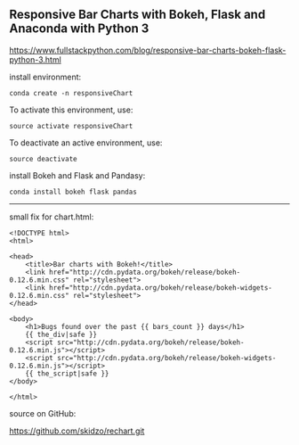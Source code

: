 ## Responsive Bar Charts with Bokeh, Flask and Anaconda with Python 3 

https://www.fullstackpython.com/blog/responsive-bar-charts-bokeh-flask-python-3.html


install environment:

	conda create -n responsiveChart


To activate this environment, use:

    source activate responsiveChart

To deactivate an active environment, use:

	source deactivate

install Bokeh and Flask and Pandasy:

	conda install bokeh flask pandas

---

small fix for chart.html:

    <!DOCTYPE html>
    <html>

    <head>
        <title>Bar charts with Bokeh!</title>
        <link href="http://cdn.pydata.org/bokeh/release/bokeh-0.12.6.min.css" rel="stylesheet">
        <link href="http://cdn.pydata.org/bokeh/release/bokeh-widgets-0.12.6.min.css" rel="stylesheet">
    </head>

    <body>
        <h1>Bugs found over the past {{ bars_count }} days</h1>
        {{ the_div|safe }}
        <script src="http://cdn.pydata.org/bokeh/release/bokeh-0.12.6.min.js"></script>
        <script src="http://cdn.pydata.org/bokeh/release/bokeh-widgets-0.12.6.min.js"></script>
        {{ the_script|safe }}
    </body>

    </html>
    
source on GitHub:

https://github.com/skidzo/rechart.git